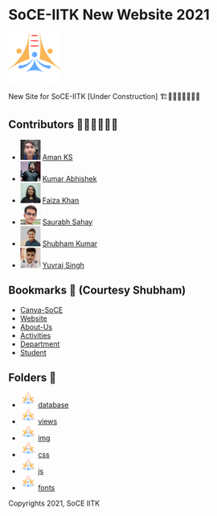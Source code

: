 # SoCE-IITK New Website 2021
<code><img height="100" src = "public/img/SoCE-logo.svg"></code>

New Site for SoCE-IITK [Under Construction] 🏗👷🏻‍♂️👷🏻‍♀️🚧


## Contributors 👷🏻‍♂️👷🏻‍♀️
-   <code><img height="40" src = "public/img/team/d2.jpg"></code> [Aman KS](https://github.com/amanks-20)
-   <code><img height="40" src = "public/img/team/w4.jpg"></code> [Kumar Abhishek](https://github.com/kabhishek20)
-   <code><img height="40" src = "public/img/team/w2.jpg"></code> [Faiza Khan](https://github.com/faizak31)
-   <code><img height="40" src = "public/img/team/w5.jpg"></code> [Saurabh Sahay](https://github.com/sahay-saurabh)
-   <code><img height="40" src = "public/img/team/d5.jpg"></code> [Shubham Kumar](https://github.com/Shubham-707)
-   <code><img height="40" src = "public/img/team/w7.jpg"></code> [Yuvraj Singh](https://github.com/Yuvraj1171)



## Bookmarks 📝 (Courtesy Shubham)

- [Canva-SoCE](https://www.canva.com/design/DAEsiQTOrrM/Tq0m9SvyOg_elmVW0HdLgA/view?website#2:title-page)
- [Website](https://www.canva.com/design/DAEsiQTOrrM/Tq0m9SvyOg_elmVW0HdLgA/view?website#2:contact-page)
- [About-Us](https://www.canva.com/design/DAEuaxDQGYc/XGKazHkNxQipher1FWnJDQ/view?website#2)
- [Activities](https://www.canva.com/design/DAEsivoIJ5Y/MLQnIQQE1s7_kb_s_vXRPg/view?website#2:activities)
- [Department](https://www.canva.com/design/DAEuYPG-TmA/X53Ir4oGb76Tg8_xrosrhg/view?website#2)
- [Student](https://www.canva.com/design/DAEuYHUTsPM/kaX1nOe1rP7Kr3-03QEFqg/view?website#2)

## Folders 📄
-   <code><img height="30" src = "public/img/SoCE-logo.svg"></code> [database](database/)
-   <code><img height="30" src = "public/img/SoCE-logo.svg"></code> [views](views/)
-   <code><img height="30" src = "public/img/SoCE-logo.svg"></code> [img](public/img/)
-   <code><img height="30" src = "public/img/SoCE-logo.svg"></code> [css](public/css/)
-   <code><img height="30" src = "public/img/SoCE-logo.svg"></code> [js](public/js/)
-   <code><img height="30" src = "public/img/SoCE-logo.svg"></code> [fonts](public/fonts/)



Copyrights 2021, SoCE IITK

